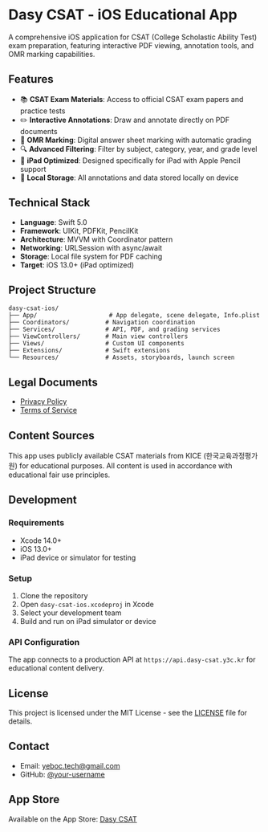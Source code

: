 # Dasy CSAT - iOS Educational App

A comprehensive iOS application for CSAT (College Scholastic Ability Test) exam preparation, featuring interactive PDF viewing, annotation tools, and OMR marking capabilities.

## Features

- 📚 **CSAT Exam Materials**: Access to official CSAT exam papers and practice tests
- ✏️ **Interactive Annotations**: Draw and annotate directly on PDF documents
- 🎯 **OMR Marking**: Digital answer sheet marking with automatic grading
- 🔍 **Advanced Filtering**: Filter by subject, category, year, and grade level
- 📱 **iPad Optimized**: Designed specifically for iPad with Apple Pencil support
- 💾 **Local Storage**: All annotations and data stored locally on device

## Technical Stack

- **Language**: Swift 5.0
- **Framework**: UIKit, PDFKit, PencilKit
- **Architecture**: MVVM with Coordinator pattern
- **Networking**: URLSession with async/await
- **Storage**: Local file system for PDF caching
- **Target**: iOS 13.0+ (iPad optimized)

## Project Structure

```
dasy-csat-ios/
├── App/                    # App delegate, scene delegate, Info.plist
├── Coordinators/          # Navigation coordination
├── Services/              # API, PDF, and grading services
├── ViewControllers/       # Main view controllers
├── Views/                 # Custom UI components
├── Extensions/            # Swift extensions
└── Resources/             # Assets, storyboards, launch screen
```

## Legal Documents

- [Privacy Policy](https://yeboc-tech.github.io/dasy-csat-ios/policies/privacy-policy.html)
- [Terms of Service](https://yeboc-tech.github.io/dasy-csat-ios/policies/terms-of-service.html)

## Content Sources

This app uses publicly available CSAT materials from KICE (한국교육과정평가원) for educational purposes. All content is used in accordance with educational fair use principles.

## Development

### Requirements
- Xcode 14.0+
- iOS 13.0+
- iPad device or simulator for testing

### Setup
1. Clone the repository
2. Open `dasy-csat-ios.xcodeproj` in Xcode
3. Select your development team
4. Build and run on iPad simulator or device

### API Configuration
The app connects to a production API at `https://api.dasy-csat.y3c.kr` for educational content delivery.

## License

This project is licensed under the MIT License - see the [LICENSE](LICENSE) file for details.

## Contact

- Email: yeboc.tech@gmail.com
- GitHub: [@your-username](https://github.com/your-username)

## App Store

Available on the App Store: [Dasy CSAT](https://apps.apple.com/app/dasy-csat/id[your-app-id])
